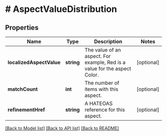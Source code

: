 # # AspectValueDistribution

## Properties

Name | Type | Description | Notes
------------ | ------------- | ------------- | -------------
**localizedAspectValue** | **string** | The value of an aspect. For example, Red is a value for the aspect Color. | [optional]
**matchCount** | **int** | The number of items with this aspect. | [optional]
**refinementHref** | **string** | A HATEOAS reference for this aspect. | [optional]

[[Back to Model list]](../../README.md#models) [[Back to API list]](../../README.md#endpoints) [[Back to README]](../../README.md)
